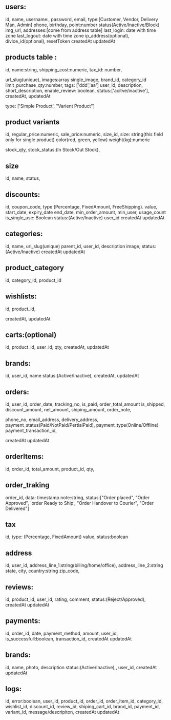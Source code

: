 ## users:

id,
name,
username:,
password,
email,
type:[Customer, Vendor, Delivery Man, Admin]
phone,
birthday,
point:number
status(Active/Inactive/Block)
img_url,
addresses:[come from address table]
last_login: date with time zone
last_logout: date with time zone
ip_address(optional),
divice_id(optional),
resetToken
createdAt
updatedAt

## products table :

id,
name:string,
shipping_cost:numeric,
tax_id: number,

<!-- discount_id: number(this copun number), -->

url_slug(unique),
images:array
single_image,
brand_id,
category_id
limit_purchase_qty:number,
tags: ['ddd','aa']
user_id,
description,
short_description,
enable_review: boolean,
status:['acitve/inactive'],
createdAt,
updatedAt

<!-- product single and varient hole array get hobe product variant a -->

type: ['Simple Product', "Varient Product"]

## product variants

id,
regular_price:numeric,
sale_price:numeric,
size_id,
size: string(this field only for single product)
color(red, green, yellow)
weight(kg):numeric

  <!-- stock qty thankle stock status hobe na -->

stock_qty,
stock_status:(In Stock/Out Stock),

## size

id,
name,
status,

## discounts:

id,
coupon_code,
type:(Percentage, FixedAmount, FreeShipping).
value,
start_date,
expiry_date
end_date,
min_order_amount,
min_user,
usage_count
is_single_use: Boolean
status:(Active/Inactive)
user_id
createdAt
updatedAt

## categories:

id,
name,
url_slug(unique)
parent_id,
user_id,
description
image;
status:(Active/Inactive)
createdAt
updatedAt

## product_category

id,
category_id,
product_id

## wishlists:

id,
product_id,

<!-- user_id, -->

createdAt,
updatedAt

## carts:(optional)

id,
product_id,
user_id,
qty,
createdAt,
updatedAt

## brands:

id,
user_id,
name
status:(Active/Inactive),
createdAt,
updatedAt

## orders:

id,
user_id,
order_date,
tracking_no,
is_paid,
order_total_amount
is_shipped,
discount_amount,
net_amount,
shiping_amount,
order_note,

<!-- order_items: array -->

phone_no,
email_address,
delivery_address,
payment_status(Paid/NotPaid/PertialPaid),
payment_type(Online/Offline)
payment_transaction_id,

<!-- status:(Processing/Pending/Completed/Failed), -->

createdAt
updatedAt

## orderItems:

id,
order_id,
total_amount,
product_id,
qty,

## order_traking

order_id,
data: timestamp
note:string,
status:["Order placed", "Order Approved", 'order Ready to Ship', "Order Handover to Courier", "Order Delivered"]

## tax

id,
type: (Percentage, FixedAmount)
value,
status:boolean

## address

id,
user_id,
address_line_1:string(billing/home/office),
address_line_2:string
state,
city,
country:string
zip_code,

## reviews:

id,
product_id,
user_id,
rating,
comment,
status:(Reject/Approved),
createdAt
updatedAt

## payments:

id,
order_id,
date,
payment_method,
amount,
user_id,
is_successfull:boolean,
transaction_id,
createdAt
updatedAt

## brands:

id,
name,
photo,
description
status:(Active/Inactive),,
user_id,
createdAt
updatedAt

## logs:

id,
error:boolean,
user_id,
product_id,
order_id,
order_item_id,
category_id,
wishlist_id,
discount_id,
review_id,
shiping_cart_id,
brand_id,
payment_id,
variant_id,
message/descripiton,
createdAt
updatedAt
